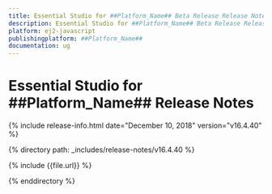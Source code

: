 ```yaml
---
title: Essential Studio for ##Platform_Name## Beta Release Release Notes  
description: Essential Studio for ##Platform_Name## Beta Release Release Notes  
platform: ej2-javascript
publishingplatform: ##Platform_Name##
documentation: ug
---
```


# Essential Studio for  ##Platform_Name##  Release Notes  

{% include release-info.html date="December 10, 2018"   version="v16.4.40"  %} 

{% directory path: _includes/release-notes/v16.4.40 %}

{% include {{file.url}} %}

{% enddirectory %}
